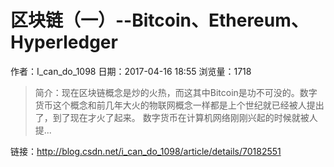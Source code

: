 # 区块链（一）--Bitcoin、Ethereum、Hyperledger
作者：I_can_do_1098
日期：2017-04-16 18:55
浏览量：1718
> 简介：现在区块链概念是炒的火热，而这其中Bitcoin是功不可没的。数字货币这个概念和前几年大火的物联网概念一样都是上个世纪就已经被人提出了，到了现在才火了起来。
数字货币在计算机网络刚刚兴起的时候就被人提...

 链接：http://blog.csdn.net/i_can_do_1098/article/details/70182551
